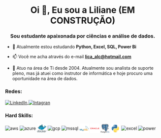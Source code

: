 <h1 align="center">Oi 👋, Eu sou a Liliane (EM CONSTRUÇÃO)</h1>
<h3 align="center">Sou estudante apaixonada por ciências e análise de dados.</h3>

- 🌱 Atualmente estou estudando **Python, Excel, SQL, Power Bi**

- 📫 Você me acha através do e-mail **lica_alc@hotmail.com**

- 📄 Atuo na área de Ti desde 2004. Atualmente sou analista de suporte pleno, mas já atuei como instrutor de informática e hoje procuro uma oportunidade na área de dados. 
 
<h3 align="left">Redes:</h3>
<p align="left">
<a href="https://www.linkedin.com/in/liliane-alc%C3%A2ntara-floren%C3%A7o-977b9b26b">
     <img align="center" alt="LinkedIn" src="https://img.shields.io/badge/LinkedIn-000?style=for-the-badge&logo=linkedin&logoColor=0E76A8">
</a>
 
<a href="https://www.instagram.com/lilianealcantara1984/">
     <img align="center" alt="Intagran" src="https://img.shields.io/badge/Instagram-000?style=for-the-badge&logo=instagram">
</a>
</p>

  <h3 align="left">Hard Skills:</h3>

<p align="left"> 
   <img align="center" src="https://raw.githubusercontent.com/devicons /devicon/master/icons/amazonwebservices/amazonwebservices-original-wordmark.svg" alt="aws" width="30" height="30"/>
    <img align="center" src="https://www.vectorlogo.zone/logos/microsoft_azure/microsoft_azure-icon.svg" alt="azure" largura ="30" height="30"/>
    <img align="center" src="https://raw.githubusercontent.com/devicons/devicon/master/icons/docker/docker-original-wordmark.svg" alt="docker" width="30" height="30"/> 
    <img align="center" src="https://www.vectorlogo.zone/logos/google_cloud/google_cloud-icon.svg" alt="gcp" width="30" height="30"/> 
    <img align="center" src="https://www.svgrepo.com/show/303229/microsoft-sql-server-logo.svg" alt="mssql" width="30" height="30"/> 
    <img align="center" src="https://raw.githubusercontent.com/devicons/devicon/master/icons/mysql/mysql-original-wordmark.svg" alt="mysql" width="30" height="30"/> 
    <img align="center" src="https://raw.githubusercontent.com/devicons/devicon/master/icons/oracle/oracle-original.svg" alt="oracle" width="30" height="30"/>
    <img align="center" src="https://raw.githubusercontent.com/devicons/devicon/master/icons/postgresql/postgresql-original-wordmark.svg" alt="postgresql " width="30" height="30"/>
    <img align="center" src="https://raw.githubusercontent.com/devicons/devicon/master/icons/python/python-original.svg" alt="python" width="30" height="30"/> 
    <img align="center" src="https://www.svgrepo.com/show/373589/excel.svg" alt="excel" width="30" height="30"/> 
    <img align="center" src="https://www.vectorlogo.zone/logos/microsoft_powerbi/microsoft_powerbi-ar21.svg" alt="power" width="35" height="35"/> 




<!---
- 👋 Hi, I’m @lica-alc
- 👀 I’m interested in ...
- 🌱 I’m currently learning ...
- 💞️ I’m looking to collaborate on ...
- 📫 How to reach me ...


lica-alc/lica-alc is a ✨ special ✨ repository because its `README.md` (this file) appears on your GitHub profile.
You can click the Preview link to take a look at your changes.
--->
